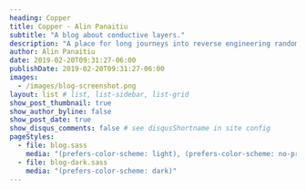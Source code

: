 ```yaml
---
heading: Copper
title: Copper - Alin Panaitiu
subtitle: "A blog about conductive layers."
description: "A place for long journeys into reverse engineering random things, scratching annoying itches with code and automating whatever can be automated."
author: Alin Panaitiu
date: 2019-02-20T09:31:27-06:00
publishDate: 2019-02-20T09:31:27-06:00
images:
  - /images/blog-screenshot.png
layout: list # list, list-sidebar, list-grid
show_post_thumbnail: true
show_author_byline: false
show_post_date: true
show_disqus_comments: false # see disqusShortname in site config
pageStyles: 
  - file: blog.sass
    media: "(prefers-color-scheme: light), (prefers-color-scheme: no-preference)"
  - file: blog-dark.sass
    media: "(prefers-color-scheme: dark)"
---
```


